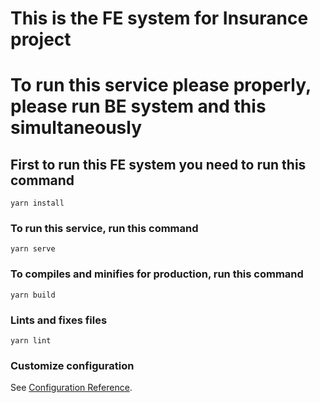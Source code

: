
# This is the FE system for Insurance project
# To run this service please properly, please run BE system and this simultaneously

## First to run this FE system you need to run this command
```
yarn install
```

### To run this service, run this command
```
yarn serve
```

### To compiles and minifies for production, run this command
```
yarn build
```

### Lints and fixes files
```
yarn lint
```

### Customize configuration
See [Configuration Reference](https://cli.vuejs.org/config/).
